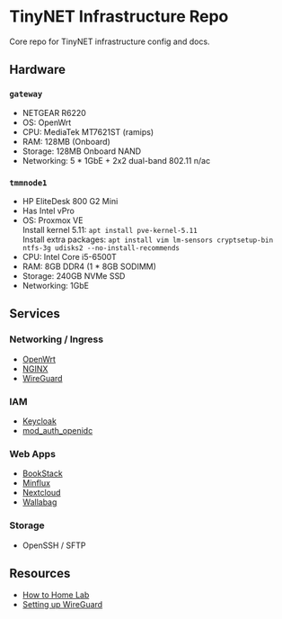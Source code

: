 # TinyNET Infrastructure Repo

Core repo for TinyNET infrastructure config and docs.

## Hardware

### `gateway`

- NETGEAR R6220
- OS: OpenWrt
- CPU: MediaTek MT7621ST (ramips)
- RAM: 128MB (Onboard)
- Storage: 128MB Onboard NAND
- Networking: 5 * 1GbE + 2x2 dual-band 802.11 n/ac

### `tmmnode1`

- HP EliteDesk 800 G2 Mini
- Has Intel vPro
- OS: Proxmox VE  
  Install kernel 5.11: `apt install pve-kernel-5.11`  
  Install extra packages: `apt install vim lm-sensors cryptsetup-bin ntfs-3g udisks2 --no-install-recommends`
- CPU: Intel Core i5-6500T
- RAM: 8GB DDR4 (1 * 8GB SODIMM)
- Storage: 240GB NVMe SSD
- Networking: 1GbE

## Services

### Networking / Ingress

- [OpenWrt](https://openwrt.org/)
- [NGINX](https://nginx.org)
- [WireGuard](https://www.wireguard.com/)

### IAM

- [Keycloak](https://www.keycloak.org/)
- [mod_auth_openidc](https://github.com/zmartzone/mod_auth_openidc)

### Web Apps

- [BookStack](https://www.bookstackapp.com/)
- [Minflux](https://miniflux.app/)
- [Nextcloud](https://nextcloud.com/)
- [Wallabag](https://wallabag.org)

### Storage

- OpenSSH / SFTP

## Resources

- [How to Home Lab](https://www.dlford.io/tag/how-to-home-lab-series/)
- [Setting up WireGuard](https://linuxize.com/post/how-to-set-up-wireguard-vpn-on-ubuntu-20-04/)
